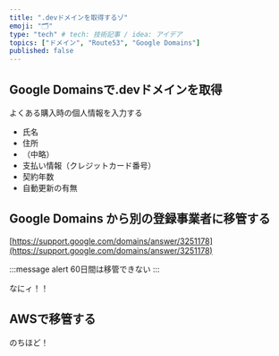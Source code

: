 ```yaml
---
title: ".devドメインを取得するゾ"
emoji: "🗂"
type: "tech" # tech: 技術記事 / idea: アイデア
topics: ["ドメイン", "Route53", "Google Domains"]
published: false
---
```


## Google Domainsで.devドメインを取得

よくある購入時の個人情報を入力する

- 氏名
- 住所
- （中略）
- 支払い情報（クレジットカード番号）
- 契約年数
- 自動更新の有無

## Google Domains から別の登録事業者に移管する

[https://support.google.com/domains/answer/3251178](https://support.google.com/domains/answer/3251178)

:::message alert
60日間は移管できない
:::

なにィ！！

## AWSで移管する

のちほど！
